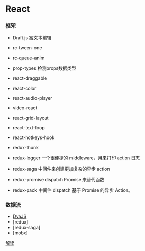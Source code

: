 # React

### 框架
+ Draft.js 富文本编辑
+ rc-tween-one
+ rc-queue-anim
+ prop-types 检测props数据类型
+ react-draggable
+ react-color
+ react-audio-player
+ video-react
+ react-grid-layout
+ react-text-loop
+ react-hotkeys-hook

+ redux-thunk
+ redux-logger 一个很便捷的 middleware，用来打印 action 日志
+ redux-saga 中间件来创建更加复杂的异步 action
+ redux-promise dispatch Promise 来替代函数
+ redux-pack 中间件 dispatch 基于 Promise 的异步 Action。
### 数据流
+ [DvaJS](https://dvajs.com/)
+ [redux]
+ [redux-saga]
+ [mobx]

[解读](https://segmentfault.com/a/1190000017039293)